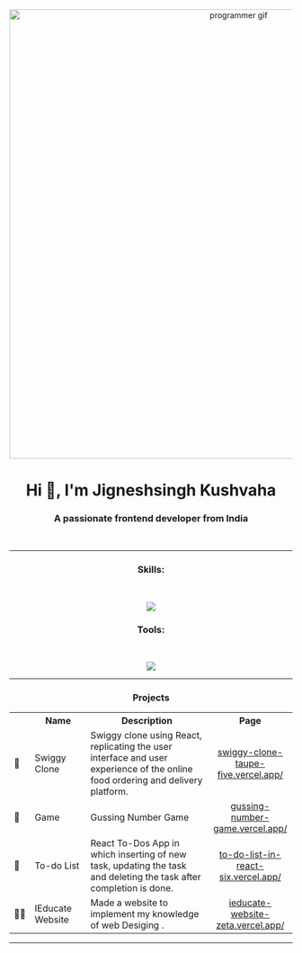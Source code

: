 <div align="center">
<img src="https://c.tenor.com/2nKSTDDekOgAAAAC/coding-kira.gif" alt="programmer gif" width="800"/>
</div>

<h1 align="center">Hi 👋, I'm Jigneshsingh Kushvaha</h1>
<h3 align="center">A passionate frontend developer from India</h3>
<br>
<hr>
<h3 align="center">Skills:</h3><br>
<p align="center">
    <img src="https://skillicons.dev/icons?i=html,css,bootstrap,js,php,mysql,mongodb,react,tailwind,python" />
</p>

<h3 align="center">Tools:</h3><br>
<p align="center">
    <img src="https://skillicons.dev/icons?i=postman,mysql,vercel,netlify,figma,firebase" />
</p>

<hr />
<h3 align="center">Projects</h3>  
  <table>
    <tr align="center">
      <th width="5%"></th>
      <th width="20%">Name</th>
      <th width="45%">Description</th>
      <th width=30%>Page</th>
    </tr>
    <tr>
      <td>🍴</td>
      <td>Swiggy Clone</td>
      <td>Swiggy clone using React, replicating the user interface and user experience of the online food ordering and delivery platform.</td>
      <td align="center"><a href="https://swiggy-clone-taupe-five.vercel.app/" target="_blank">swiggy-clone-taupe-five.vercel.app/</a></td>      
    </tr>
    <tr>
      <td>🎯</td>
      <td>Game</td>
      <td>Gussing Number Game</td>
      <td align="center"><a href="https://gussing-number-game.vercel.app/" target="_blank">gussing-number-game.vercel.app/</a></td>      
    </tr>
    <tr>
      <td>📝</td>
      <td>To-do List</td>
      <td>React To-Dos App in which inserting of new task, updating the task and deleting the task after completion is done.</td>
      <td align="center"><a href="https://to-do-list-in-react-six.vercel.app/" target="_blank">to-do-list-in-react-six.vercel.app/</a></td>      
    </tr>
    <tr>
      <td>🧑‍🎓</td>
      <td>IEducate Website</td>
      <td>Made a website to implement my knowledge of web Desiging .</td>
      <td align="center"><a href="https://ieducate-website-zeta.vercel.app/" target="_blank">ieducate-website-zeta.vercel.app/</a></td>      
    </tr>
  </table>

  ---
